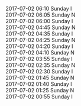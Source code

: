 2017-07-02 06:10 Sunday  I  
2017-07-02 06:05 Sunday  N  
2017-07-02 06:00 Sunday  I  
2017-07-02 04:45 Sunday  N  
2017-07-02 04:35 Sunday  I  
2017-07-02 04:25 Sunday  N  
2017-07-02 04:20 Sunday  I  
2017-07-02 04:10 Sunday  N  
2017-07-02 03:55 Sunday  I  
2017-07-02 02:35 Sunday  N  
2017-07-02 02:30 Sunday  I  
2017-07-02 01:45 Sunday  N  
2017-07-02 01:40 Sunday  I  
2017-07-02 01:25 Sunday  N  
2017-07-02 00:55 Sunday  I  
